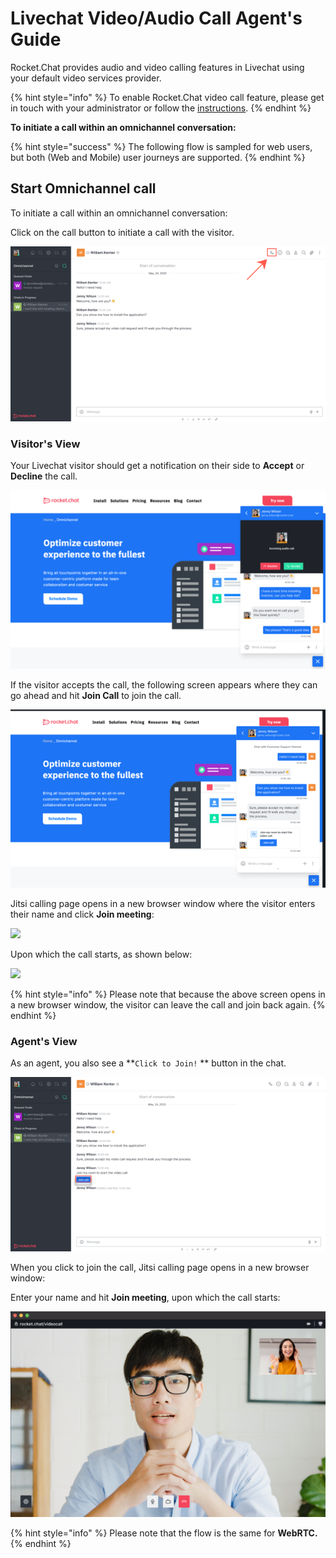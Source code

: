 # Livechat Video/Audio Call Agent's Guide

Rocket.Chat provides audio and video calling features in Livechat using your default video services provider.

{% hint style="info" %}
To enable Rocket.Chat video call feature, please get in touch with your administrator or follow the [instructions](https://docs.rocket.chat/guides/administration/settings/video-conference-admin-guide/omnichannel-video-audio-call-admins-guide).
{% endhint %}

**To initiate a call within an omnichannel conversation:**

{% hint style="success" %}
The following flow is sampled for web users, but both (Web and Mobile) user journeys are supported.
{% endhint %}

## Start Omnichannel call

To initiate a call within an omnichannel conversation:

Click on the call button to initiate a call with the visitor.

![](../../../.gitbook/assets/purpledevil0.png)

### Visitor's View

Your Livechat visitor should get a notification on their side to **Accept** or **Decline** the call.

![](../../../.gitbook/assets/purpledevil10.png)

If the visitor accepts the call, the following screen appears where they can go ahead and hit **Join Call** to join the call.

![](../../../.gitbook/assets/purpledevil300.png)

Jitsi calling page opens in a new browser window where the visitor enters their name and click **Join meeting**:

![](../../../.gitbook/assets/2021-12-08\_18-57-02.png)

Upon which the call starts, as shown below:

![](<../../../.gitbook/assets/2021-12-08\_19-00-51 (1) (1) (1) (4) (2) (1) (1) (5).png>)

{% hint style="info" %}
Please note that because the above screen opens in a new browser window, the visitor can leave the call and join back again.
{% endhint %}

### Agent's View

As an agent, you also see a \*\*`Click to Join!` \*\* button in the chat.

![](../../../.gitbook/assets/purpledevil400.png)

When you click to join the call, Jitsi calling page opens in a new browser window:

Enter your name and hit **Join meeting**, upon which the call starts:

![](../../../.gitbook/assets/purpledevil500.png)

{% hint style="info" %}
Please note that the flow is the same for **WebRTC.**
{% endhint %}
